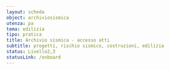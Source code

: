 ```yaml
---
layout: scheda
object: archiviosismica
utenza: pa
tema: edilizia
tipo: pratica
title: Archivio sismica - accesso atti
subtitle: progetti, rischio sismico, costruzioni, edilizia
status: Livello2,3
statusLink: /onboard
---
```

